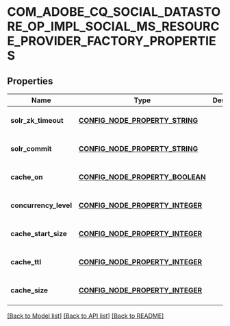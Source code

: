 # COM_ADOBE_CQ_SOCIAL_DATASTORE_OP_IMPL_SOCIAL_MS_RESOURCE_PROVIDER_FACTORY_PROPERTIES

## Properties
Name | Type | Description | Notes
------------ | ------------- | ------------- | -------------
**solr_zk_timeout** | [**CONFIG_NODE_PROPERTY_STRING**](configNodePropertyString.md) |  | [optional] [default to null]
**solr_commit** | [**CONFIG_NODE_PROPERTY_STRING**](configNodePropertyString.md) |  | [optional] [default to null]
**cache_on** | [**CONFIG_NODE_PROPERTY_BOOLEAN**](configNodePropertyBoolean.md) |  | [optional] [default to null]
**concurrency_level** | [**CONFIG_NODE_PROPERTY_INTEGER**](configNodePropertyInteger.md) |  | [optional] [default to null]
**cache_start_size** | [**CONFIG_NODE_PROPERTY_INTEGER**](configNodePropertyInteger.md) |  | [optional] [default to null]
**cache_ttl** | [**CONFIG_NODE_PROPERTY_INTEGER**](configNodePropertyInteger.md) |  | [optional] [default to null]
**cache_size** | [**CONFIG_NODE_PROPERTY_INTEGER**](configNodePropertyInteger.md) |  | [optional] [default to null]

[[Back to Model list]](../README.md#documentation-for-models) [[Back to API list]](../README.md#documentation-for-api-endpoints) [[Back to README]](../README.md)


